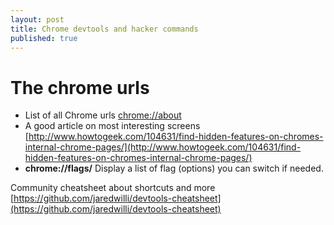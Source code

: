 ```yaml
---
layout: post
title: Chrome devtools and hacker commands
published: true
---
```


# The chrome urls

* List of all Chrome urls [chrome://about](chrome://about)
* A good article on most interesting screens [http://www.howtogeek.com/104631/find-hidden-features-on-chromes-internal-chrome-pages/](http://www.howtogeek.com/104631/find-hidden-features-on-chromes-internal-chrome-pages/)
* **chrome://flags/** Display a list of flag \(options\) you can switch if needed.

Community cheatsheet about shortcuts and more [https://github.com/jaredwilli/devtools-cheatsheet](https://github.com/jaredwilli/devtools-cheatsheet)

